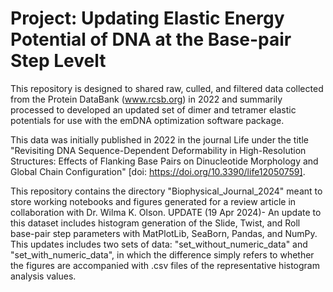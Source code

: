 # Project: Updating Elastic Energy Potential of DNA at the Base-pair Step Levelt

This repository is designed to shared raw, culled, and filtered data collected from the Protein DataBank (www.rcsb.org) in 2022 and summarily processed to developed an updated set of dimer and tetramer elastic potentials for use with the emDNA optimization software package.

This data was initially published in 2022 in the journal Life under the title "Revisiting DNA Sequence-Dependent Deformability in High-Resolution Structures: Effects of Flanking Base Pairs on Dinucleotide Morphology and Global Chain Configuration" [doi: https://doi.org/10.3390/life12050759].

This repository contains the directory "Biophysical_Journal_2024" meant to store working notebooks and figures generated for a review article in collaboration with Dr. Wilma K. Olson. UPDATE (19 Apr 2024)- An update to this dataset includes histogram generation of the Slide, Twist, and Roll base-pair step parameters with MatPlotLib, SeaBorn, Pandas, and NumPy. This updates includes two sets of data: "set_without_numeric_data" and "set_with_numeric_data", in which the difference simply refers to whether the figures are accompanied with .csv files of the representative histogram analysis values.